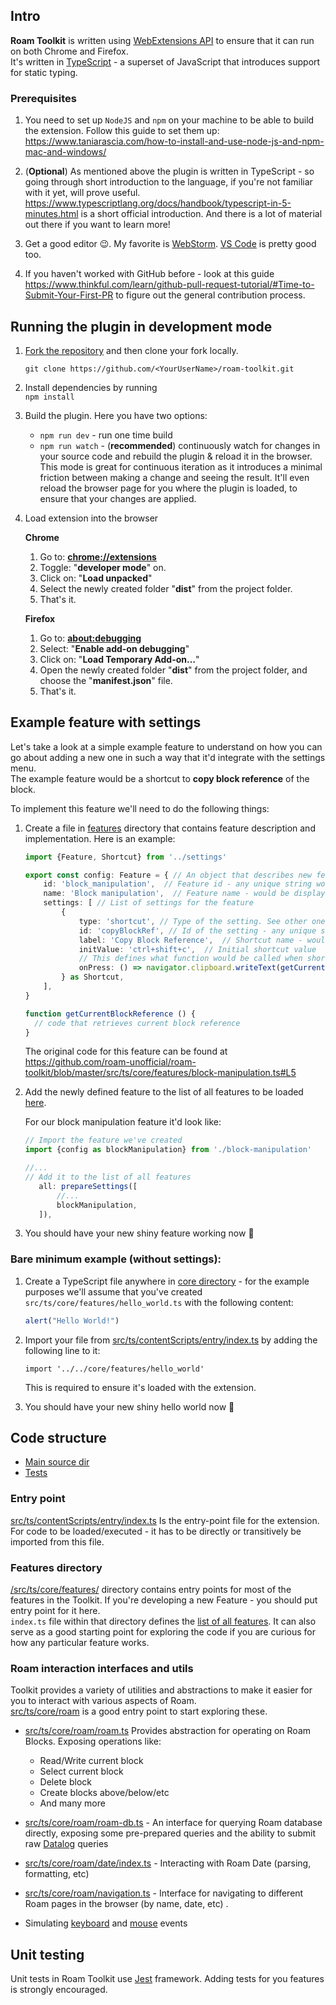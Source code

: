 
## Intro

**Roam Toolkit** is written using [WebExtensions API](https://extensionworkshop.com/documentation/develop/about-the-webextensions-api/) to ensure that it can run on both Chrome and Firefox.  
It's written in [TypeScript](https://www.typescriptlang.org/) - a superset of JavaScript that introduces support 
for static typing.

### Prerequisites

1. You need to set up `NodeJS` and `npm` on your machine to be able to build the extension. 
Follow this guide to set them up: https://www.taniarascia.com/how-to-install-and-use-node-js-and-npm-mac-and-windows/

1. (__**Optional**__) As mentioned above the plugin is written in TypeScript - so going through short 
introduction to the language, if you're not familiar with it yet, will prove useful.   
https://www.typescriptlang.org/docs/handbook/typescript-in-5-minutes.html is a short official introduction. 
And there is a lot of material out there if you want to learn more!

1. Get a good editor 😉. My favorite is [WebStorm](https://www.jetbrains.com/webstorm/). [VS Code](https://code.visualstudio.com/) is pretty good too.

1. If you haven't worked with GitHub before - look at this guide https://www.thinkful.com/learn/github-pull-request-tutorial/#Time-to-Submit-Your-First-PR to figure out the general contribution process. 


## Running the plugin in development mode

1. [Fork the repository](https://help.github.com/en/github/getting-started-with-github/fork-a-repo) and then clone your fork locally. 

    `git clone https://github.com/<YourUserName>/roam-toolkit.git`
  
1. Install dependencies by running  
  `npm install`

1. Build the plugin. Here you have two options:
    * `npm run dev` - run one time build
    * `npm run watch` - (**recommended**) continuously watch for changes in your source code 
    and rebuild the plugin & reload it in the browser.  
    This mode is great for continuous iteration as it introduces a minimal 
  friction between making a change and seeing the result. It'll even reload the browser page for you 
  where the plugin is loaded, to ensure that your changes are applied.
  
1. Load extension into the browser
   
   **Chrome**
   
   1. Go to: [**chrome://extensions**](chrome://extensions)
   1. Toggle: "**developer mode**" on.
   1. Click on: "**Load unpacked**"
   1. Select the newly created folder "**dist**" from the project folder.
   1. That's it.
   
   **Firefox**
   1. Go to: [**about:debugging**](about:debugging)
   1. Select: "**Enable add-on debugging**"
   1. Click on: "**Load Temporary Add-on…**"
   1. Open the newly created folder "**dist**" from the project folder, and choose the "**manifest.json**" file.
   1. That's it.
 
## Example feature with settings

Let's take a look at a simple example feature to understand on how you can go about adding a new one
in such a way that it'd integrate with the settings menu.  
The example feature would be a shortcut to **copy block reference** of the block. 

To implement this feature we'll need to do the following things:  
1. Create a file in [features](https://github.com/roam-unofficial/roam-toolkit/tree/master/src/ts/core/features)
directory that contains feature description and implementation. Here is an example: 

    ```typescript
    import {Feature, Shortcut} from '../settings'
   
    export const config: Feature = { // An object that describes new feature we introduce
        id: 'block_manipulation',  // Feature id - any unique string would do
        name: 'Block manipulation',  // Feature name - would be displayed in the settings menu
        settings: [ // List of settings for the feature
            {
                type: 'shortcut', // Type of the setting. See other ones defined here: https://github.com/roam-unofficial/roam-toolkit/blob/master/src/ts/core/settings/settings.ts#L36 
                id: 'copyBlockRef', // Id of the setting - any unique string would do
                label: 'Copy Block Reference',  // Shortcut name - would be displayed in setting menu
                initValue: 'ctrl+shift+c',  // Initial shortcut value
                // This defines what function would be called when shortcut is pressed 
                onPress: () => navigator.clipboard.writeText(getCurrentBlockReference()), 
            } as Shortcut,
        ],
    }

    function getCurrentBlockReference () {
      // code that retrieves current block reference
    }
    ```
   
   The original code for this feature can be found at https://github.com/roam-unofficial/roam-toolkit/blob/master/src/ts/core/features/block-manipulation.ts#L5

1. Add the newly defined feature to the list of all features to be loaded [here](https://github.com/roam-unofficial/roam-toolkit/blob/master/src/ts/core/features/index.ts#L12).  

    For our block manipulation feature it'd look like:
    ```typescript
    // Import the feature we've created
    import {config as blockManipulation} from './block-manipulation'

    //...
    // Add it to the list of all features
       all: prepareSettings([
           //...   
           blockManipulation,
       ]), 
    ``` 
   
1. You should have your new shiny feature working now 🎉

### Bare minimum example (without settings):

1. Create a TypeScript file anywhere in [core directory](https://github.com/roam-unofficial/roam-toolkit/tree/master/src/ts/core) - for the example purposes we'll assume that you've created 
`src/ts/core/features/hello_world.ts` with the following content:

    ```typescript
    alert("Hello World!")
    ```
1. Import your file from [src/ts/contentScripts/entry/index.ts](https://github.com/roam-unofficial/roam-toolkit/blob/master/src/ts/contentScripts/entry/index.ts) by adding the following line to it: 

   `import '../../core/features/hello_world'`
   
   This is required to ensure it's loaded with the extension. 
   
1. You should have your new shiny hello world now 🎉

## Code structure
* [Main source dir](https://github.com/roam-unofficial/roam-toolkit/tree/master/src/ts)
* [Tests](https://github.com/roam-unofficial/roam-toolkit/tree/master/tests/ts)

### Entry point

[src/ts/contentScripts/entry/index.ts](src/ts/contentScripts/entry/index.ts) Is the entry-point file for the extension. For code to be
 loaded/executed - it has to be directly or transitively be imported from this file. 

### Features directory 

[/src/ts/core/features/](src/ts/core/features/) 
directory contains entry points for most of the features in the Toolkit. If you're developing a new 
Feature - you should put entry point for it here.   
`index.ts` file within that directory defines the [list of all features](https://github.com/roam-unofficial/roam-toolkit/blob/master/src/ts/core/features/index.ts#L13). It can also serve as a good starting point 
 for exploring the code if you are curious for how any particular feature works.  

### Roam interaction interfaces and utils

Toolkit provides a variety of utilities and abstractions to make it easier for you to interact with 
various aspects of Roam.   
[src/ts/core/roam](src/ts/core/roam) is a good entry point to start exploring these.

* [src/ts/core/roam/roam.ts](src/ts/core/roam/roam.ts) Provides abstraction for operating on Roam Blocks. Exposing operations like: 
  * Read/Write current block
  * Select current block
  * Delete block
  * Create blocks above/below/etc
  * And many more

* [src/ts/core/roam/roam-db.ts](src/ts/core/roam/roam-db.ts) - An interface for querying Roam database directly, exposing some pre-prepared queries and the ability to submit raw [Datalog](https://github.com/tonsky/datascript) queries 
* [src/ts/core/roam/date/index.ts](src/ts/core/roam/date/index.ts) - Interacting with Roam Date (parsing, formatting, etc)

* [src/ts/core/roam/navigation.ts](src/ts/core/roam/navigation.ts) - Interface for navigating to different Roam
pages in the browser (by name, date, etc) .

* Simulating [keyboard](src/ts/core/common/keyboard.ts) and [mouse](src/ts/core/common/mouse.ts) events
 

## Unit testing

Unit tests in Roam Toolkit use [Jest](https://jestjs.io/docs/en/getting-started) framework. 
Adding tests for you features is strongly encouraged. 

